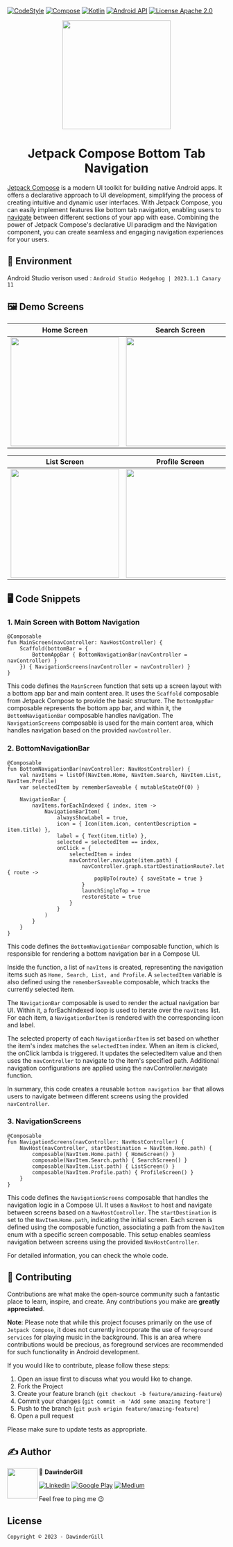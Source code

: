 [![CodeStyle](https://img.shields.io/badge/code%20style-%E2%9D%A4-FF4081.svg?style=for-the-badge)](https://ktlint.github.io/)
[![Compose](https://img.shields.io/badge/compose-2023.06.01-red.svg?style=for-the-badge)](https://developer.android.com/jetpack/compose)
[![Kotlin](https://img.shields.io/badge/kotlin-1.8.10-blueviolet.svg?style=for-the-badge)](https://kotlinlang.org/)
[![Android API](https://img.shields.io/badge/api-21%2B-brightgreen.svg?style=for-the-badge)](https://android-arsenal.com/api?level=21)
[![License Apache 2.0](https://img.shields.io/badge/License-Apache%202.0-orange.svg?style=for-the-badge)](https://opensource.org/licenses/Apache-2.0)

<p align="center"> 
   <img height="250" src="https://user-images.githubusercontent.com/80427734/147891822-5cd34c80-8dca-4d34-8278-2aa3bf36913f.png"/> 
</p>

<h1 align="center"> Jetpack Compose Bottom Tab Navigation </h1>

[Jetpack Compose](https://www.googleadservices.com/pagead/aclk?sa=L&ai=DChcSEwirxJ-8nJGAAxWezMIEHZm2DusYABACGgJwdg&ohost=www.google.com&cid=CAESa-D2E9EHPMO24ZVeohcQzPgBKtfVfkbnufBlV2qUiGJ5XL1vhNoQ7Yyk9acePAcC0Xrx3KvcDy_b5pvHL3nlRFYBNebz9_mLYiGTkq45DFvSST2UrzbFYFcZWc4RNKcXC6Bs884F7_fCsX0t&sig=AOD64_1j28Y5zCwhCJe_uPcFZYyLdXxP9Q&q&adurl&ved=2ahUKEwjD8Zm8nJGAAxXPFzQIHcrGDR4Q0Qx6BAgKEAE&nis=8) is a modern UI toolkit for building native Android apps. It offers a declarative approach to UI development, simplifying the process of creating intuitive and dynamic user interfaces. With Jetpack Compose, you can easily implement features like bottom tab navigation, enabling users to [navigate](https://developer.android.com/jetpack/compose/navigation) between different sections of your app with ease. Combining the power of Jetpack Compose's declarative UI paradigm and the Navigation component, you can create seamless and engaging navigation experiences for your users.

## 🌳 Environment
Android Studio verison used : ``Android Studio Hedgehog | 2023.1.1 Canary 11``

## 🖼️ Demo Screens

| Home Screen | Search Screen |
|-------------|---------------|
| <img src="screenshots/home.png" width="250">|<img src="screenshots/search.png" width="250"> |

| List Screen | Profile Screen |
|-------------|---------------|
| <img src="screenshots/list.png" width="250">|<img src="screenshots/profile.png" width="250"> |


## 🖥️ Code Snippets

### 1. Main Screen with Bottom Navigation

```
@Composable
fun MainScreen(navController: NavHostController) {
    Scaffold(bottomBar = {
        BottomAppBar { BottomNavigationBar(navController = navController) }
    }) { NavigationScreens(navController = navController) }
}
```
This code defines the `MainScreen` function that sets up a screen layout with a bottom app bar and main content area. It uses the `Scaffold` composable from Jetpack Compose to provide the basic structure. The `BottomAppBar` composable represents the bottom app bar, and within it, the `BottomNavigationBar` composable handles navigation. The `NavigationScreens` composable is used for the main content area, which handles navigation based on the provided `navController`.

### 2. BottomNavigationBar
```
@Composable
fun BottomNavigationBar(navController: NavHostController) {
    val navItems = listOf(NavItem.Home, NavItem.Search, NavItem.List, NavItem.Profile)
    var selectedItem by rememberSaveable { mutableStateOf(0) }

    NavigationBar {
        navItems.forEachIndexed { index, item ->
            NavigationBarItem(
                alwaysShowLabel = true,
                icon = { Icon(item.icon, contentDescription = item.title) },
                label = { Text(item.title) },
                selected = selectedItem == index,
                onClick = {
                    selectedItem = index
                    navController.navigate(item.path) {
                        navController.graph.startDestinationRoute?.let { route ->
                            popUpTo(route) { saveState = true }
                        }
                        launchSingleTop = true
                        restoreState = true
                    }
                }
            )
        }
    }
}
```

This code defines the `BottomNavigationBar` composable function, which is responsible for rendering a bottom navigation bar in a Compose UI.

Inside the function, a list of `navItems` is created, representing the navigation items such as `Home, Search, List, and Profile`. A `selectedItem` variable is also defined using the `rememberSaveable` composable, which tracks the currently selected item.

The `NavigationBar` composable is used to render the actual navigation bar UI. Within it, a forEachIndexed loop is used to iterate over the `navItems` list. For each item, a `NavigationBarItem` is rendered with the corresponding icon and label.

The selected property of each `NavigationBarItem` is set based on whether the item's index matches the `selectedItem` index. When an item is clicked, the onClick lambda is triggered. It updates the selectedItem value and then uses the `navController` to navigate to the item's specified path. Additional navigation configurations are applied using the navController.navigate function.

In summary, this code creates a reusable `bottom navigation bar` that allows users to navigate between different screens using the provided `navController`.

### 3. NavigationScreens
```
@Composable
fun NavigationScreens(navController: NavHostController) {
    NavHost(navController, startDestination = NavItem.Home.path) {
        composable(NavItem.Home.path) { HomeScreen() }
        composable(NavItem.Search.path) { SearchScreen() }
        composable(NavItem.List.path) { ListScreen() }
        composable(NavItem.Profile.path) { ProfileScreen() }
    }
}
```

This code defines the `NavigationScreens` composable that handles the navigation logic in a Compose UI. It uses a `NavHost` to host and navigate between screens based on a `NavHostController`. The `startDestination` is set to the `NavItem`.`Home.path`, indicating the initial screen. Each screen is defined using the composable function, associating a path from the `NavItem` enum with a specific screen composable. This setup enables seamless navigation between screens using the provided `NavHostController`.

For detailed information, you can check the whole code. 



## 🤝 Contributing

Contributions are what make the open-source community such a fantastic place to learn, inspire,
and create. Any contributions you make are **greatly appreciated**.

**Note**: Please note that while this project focuses primarily on the use of ``Jetpack Compose``, it does not currently incorporate the use of ``foreground services`` for playing music in the background. This is an area where contributions would be precious, as foreground services are recommended for such functionality in Android development.

If you would like to contribute, please follow these steps:

1. Open an issue first to discuss what you would like to change.
2. Fork the Project
3. Create your feature branch (`git checkout -b feature/amazing-feature`)
4. Commit your changes (`git commit -m 'Add some amazing feature'`)
5. Push to the branch (`git push origin feature/amazing-feature`)
6. Open a pull request

Please make sure to update tests as appropriate.

## ✍️ Author


<img src="https://avatars.githubusercontent.com/u/8597627?v=4" width="70" height="70" align="left">


👤 **DawinderGill**

[![Linkedin](https://img.shields.io/badge/-linkedin-0077B5?style=for-the-badge&logo=linkedin)](https://www.linkedin.com/in/dawinder-singh-gill-2b1833171)
[![Google Play](https://img.shields.io/badge/Google_Play-414141?style=for-the-badge&logo=google-play&logoColor=white)](https://play.google.com/store/apps/dev?id=6322881499451604311)
[![Medium](https://img.shields.io/badge/Medium-12100E?style=for-the-badge&logo=medium&logoColor=white)](https://medium.com/@dawinderapps)

Feel free to ping me 😉


## License

```license
Copyright © 2023 - DawinderGill
